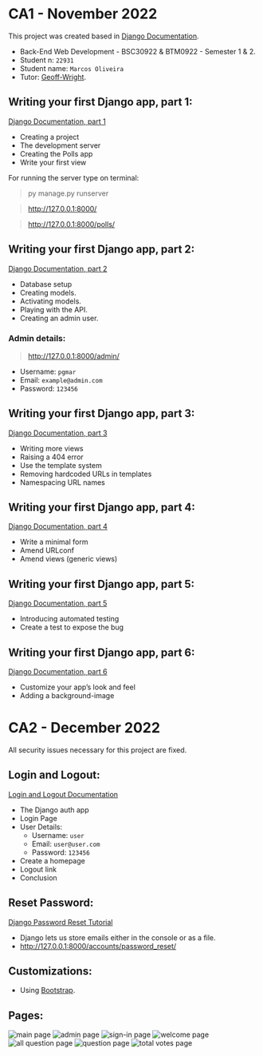 # CA1 - November 2022
This project was created based in [Django Documentation](https://docs.djangoproject.com/en/4.1/).

- Back-End Web Development - BSC30922 & BTM0922 - Semester 1 & 2.
- Student n: `22931`
- Student name: `Marcos Oliveira`
- Tutor: [Geoff-Wright](https://github.com/Geoff-Wright). 

## Writing your first Django app, part 1:
[Django Documentation, part 1](https://docs.djangoproject.com/en/4.1/intro/tutorial01/)
- Creating a project
- The development server
- Creating the Polls app
- Write your first view

For running the server type on terminal:
> py manage.py runserver

> http://127.0.0.1:8000/

> http://127.0.0.1:8000/polls/

## Writing your first Django app, part 2:
[Django Documentation, part 2](https://docs.djangoproject.com/en/4.1/intro/tutorial02/)
- Database setup
- Creating models.
- Activating models.
- Playing with the API.
- Creating an admin user.
### Admin details:
> http://127.0.0.1:8000/admin/ 
- Username: `pgmar`
- Email: `example@admin.com`
- Password: `123456`

## Writing your first Django app, part 3:
[Django Documentation, part 3](https://docs.djangoproject.com/en/4.1/intro/tutorial03/)
- Writing more views
- Raising a 404 error
- Use the template system
- Removing hardcoded URLs in templates
- Namespacing URL names

## Writing your first Django app, part 4:
[Django Documentation, part 4](https://docs.djangoproject.com/en/4.1/intro/tutorial04/)
- Write a minimal form
- Amend URLconf
- Amend views (generic views)

## Writing your first Django app, part 5:
[Django Documentation, part 5](https://docs.djangoproject.com/en/4.1/intro/tutorial05/)
- Introducing automated testing
- Create a test to expose the bug

## Writing your first Django app, part 6:
[Django Documentation, part 6](https://docs.djangoproject.com/en/4.1/intro/tutorial06/)
- Customize your app’s look and feel
- Adding a background-image

# CA2 - December 2022
All security issues necessary for this project are fixed.

## Login and Logout:
[Login and Logout Documentation](https://learndjango.com/tutorials/django-login-and-logout-tutorial)
- The Django auth app
- Login Page
- User Details:
    - Username: `user`
    - Email: `user@user.com`
    - Password: `123456`
- Create a homepage
- Logout link
- Conclusion

## Reset Password:
[Django Password Reset Tutorial](https://learndjango.com/tutorials/django-password-reset-tutorial)
- Django lets us store emails either in the console or as a file.
- http://127.0.0.1:8000/accounts/password_reset/

## Customizations:
- Using [Bootstrap](https://getbootstrap.com/).

## Pages:
![main page](/polls/static/pages/1.png)
![admin page](/polls/static/pages/2.png)
![sign-in page](/polls/static/pages/3.png)
![welcome page](/polls/static/pages/4.png)
![all question page](/polls/static/pages/5.png)
![question page](/polls/static/pages/6.png)
![total votes page](/polls/static/pages/7.png)